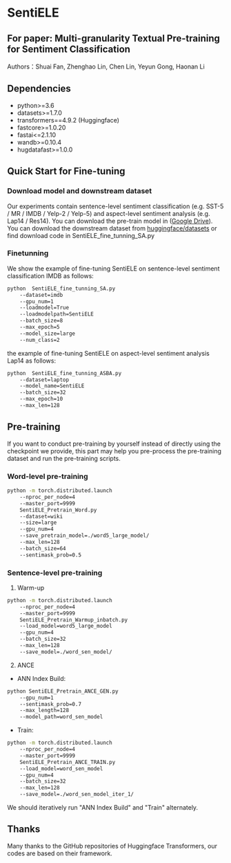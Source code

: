 # SentiELE
## For paper: Multi-granularity Textual Pre-training for Sentiment Classification
Authors：Shuai Fan, Zhenghao Lin, Chen Lin, Yeyun Gong, Haonan Li
## Dependencies
- python>=3.6
- datasets>=1.7.0
- transformers==4.9.2 (Huggingface)
- fastcore>=1.0.20
- fastai<=2.1.10
- wandb>=0.10.4
- hugdatafast>=1.0.0

## Quick Start for Fine-tuning

### Download model and downstream dataset
Our experiments contain sentence-level sentiment classification (e.g. SST-5 / MR / IMDB / Yelp-2 / Yelp-5) and aspect-level sentiment analysis (e.g. Lap14 / Res14). 
You can download the pre-train model in ([Google Drive](https://drive.google.com/drive/folders/1Azx30v2TdenuziOZB_ob3UfniO0yoLqa?usp=sharing)). 
You can download the downstream dataset from [huggingface/datasets](https://github.com/huggingface/datasets) or find download code in SentiELE_fine_tunning_SA.py

### Finetunning  
We show the example of fine-tuning SentiELE on sentence-level sentiment classification IMDB as follows:
```bash
python  SentiELE_fine_tunning_SA.py
	--dataset=imdb 
	--gpu_num=1 
	--loadmodel=True 
	--loadmodelpath=SentiELE 
	--batch_size=8 
	--max_epoch=5 
	--model_size=large 
	--num_class=2
```
the example of fine-tuning SentiELE on aspect-level sentiment analysis Lap14 as follows:
```bash
python  SentiELE_fine_tunning_ASBA.py
	--dataset=laptop 
	--model_name=SentiELE 
	--batch_size=32
	--max_epoch=10 
	--max_len=128 
```
## Pre-training
If you want to conduct pre-training by yourself instead of directly using the checkpoint we provide, this part may help you pre-process the pre-training dataset and run the pre-training scripts.

### Word-level pre-training

```bash
python -m torch.distributed.launch 
	--nproc_per_node=4 
	--master_port=9999 
	SentiELE_Pretrain_Word.py 
	--dataset=wiki 
	--size=large 
	--gpu_num=4 
	--save_pretrain_model=./word5_large_model/ 
	--max_len=128 
	--batch_size=64 
	--sentimask_prob=0.5
```
### Sentence-level pre-training
1. Warm-up
```bash
python -m torch.distributed.launch 
	--nproc_per_node=4 
	--master_port=9999
	SentiELE_Pretrain_Warmup_inbatch.py
	--load_model=word5_large_model
	--gpu_num=4
	--batch_size=32
	--max_len=128
	--save_model=./word_sen_model/ 
```
2. ANCE
- ANN Index Build:
```bash
python SentiELE_Pretrain_ANCE_GEN.py
	--gpu_num=1 
	--sentimask_prob=0.7 
	--max_length=128 
	--model_path=word_sen_model 
```
- Train:
```bash
python -m torch.distributed.launch 
	--nproc_per_node=4 
	--master_port=9999
	SentiELE_Pretrain_ANCE_TRAIN.py
	--load_model=word_sen_model
	--gpu_num=4
	--batch_size=32
	--max_len=128
	--save_model=./word_sen_model_iter_1/ 
```
We should iteratively run "ANN Index Build" and "Train" alternately.


## Thanks
Many thanks to the GitHub repositories of Huggingface Transformers, our codes are based on their framework.
